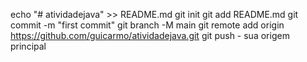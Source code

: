 echo "# atividadejava" >> README.md 
git init 
git add README.md 
git commit -m "first commit" 
git branch -M main 
git remote add origin https://github.com/guicarmo/atividadejava.git
 git push - sua origem principal
